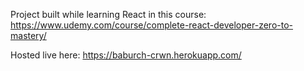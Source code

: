 Project built while learning React in this course: https://www.udemy.com/course/complete-react-developer-zero-to-mastery/

Hosted live here: https://baburch-crwn.herokuapp.com/
